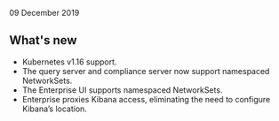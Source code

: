 09 December 2019

## What's new

* Kubernetes v1.16 support.
* The query server and compliance server now support namespaced NetworkSets.
* The Enterprise UI supports namespaced NetworkSets.
* Enterprise proxies Kibana access, eliminating the need to configure Kibana’s location.
